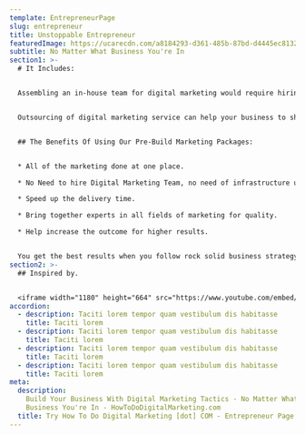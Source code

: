 ```yaml
---
template: EntrepreneurPage
slug: entrepreneur
title: Unstoppable Entrepreneur
featuredImage: https://ucarecdn.com/a8184293-d361-485b-87bd-d4445ec8132b/
subtitle: No Matter What Business You're In
section1: >-
  # It Includes:


  Assembling an in-house team for digital marketing would require hiring individuals for each of digital marketing roles. That means five figure new salaries and Infrastructure cost in your budget. Save the cost and work with our digital marketing expert team to guide and consult your business growth.


  Outsourcing of digital marketing service can help your business to shift its focus from peripheral activities and set their priorities more clearly. We help you to nurture your business, fight with you and help to you to develop. We offer real time results with implementing digital marketing strategy so you can focus on your new business areas.


  ## The Benefits Of Using Our Pre-Build Marketing Packages:


  * All of the marketing done at one place.

  * No Need to hire Digital Marketing Team, no need of infrastructure ultimately brings your operational cost down.

  * Speed up the delivery time.

  * Bring together experts in all fields of marketing for quality.

  * Help increase the outcome for higher results.


  You get the best results when you follow rock solid business strategy and guidance. In a meaningful way, this package is designed to actually shift your business growth to the higher level. Shape your marketing with us!
section2: >-
  ## Inspired by.


  <iframe width="1180" height="664" src="https://www.youtube.com/embed/h6fcK_fRYaI" title="YouTube video player" frameborder="0" allow="accelerometer; autoplay; clipboard-write; encrypted-media; gyroscope; picture-in-picture" allowfullscreen></iframe>
accordion:
  - description: Taciti lorem tempor quam vestibulum dis habitasse
    title: Taciti lorem
  - description: Taciti lorem tempor quam vestibulum dis habitasse
    title: Taciti lorem
  - description: Taciti lorem tempor quam vestibulum dis habitasse
    title: Taciti lorem
  - description: Taciti lorem tempor quam vestibulum dis habitasse
    title: Taciti lorem
meta:
  description:
    Build Your Business With Digital Marketing Tactics - No Matter What
    Business You're In - HowToDoDigitalMarketing.com
  title: Try How To Do Digital Marketing [dot] COM - Entrepreneur Page
---
```

